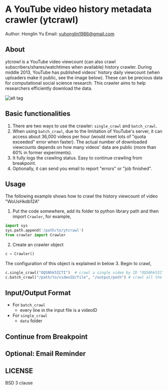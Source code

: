 A YouTube video history metadata crawler (ytcrawl)
========================================

Author: Honglin Yu
Email: yuhonglin1986@gmail.com



About
-----
*ytcrawl* is a YouTube video viewcount (can also crawl subscribers/shares/watchtimes when available) history crawler. During middle 2013, YouTube has published videos' history daily viewcount (when uploaders make it public, see the image below). These can be precious data for computational social science research. This crawler aims to help researchers efficiently download the data.

![alt tag](https://github.com/yuhonglin/YTCrawl/edit/master/img/dailyViewcount.png)

Basic functionalities
---------------------
1. There are two ways to use the crawler: ```single_crawl``` and  ```batch_crawl```.
2. When using ```batch_crawl```, due to the limitation of YouTube's server, it can access about 36,000 videos per hour (would meet lots of "quota exceeded" error when faster). The actual number of downloaded viewcounts depends on how many videos' data are public (more than 60% in former experiments). 
3. It fully logs the crawling status. Easy to continue crawling from breakpoint.
4. Optionally, it can send you email to report "errors" or "job finished".


Usage
-----
The following example shows how to crawl the history viewcount of video "WoUsHkdb12A"

1. Put the code somewhere, add its folder to python library path and then import ```Crawler```, for example,
```python
import sys
sys.path.append('/path/to/ytcrawl')
from crawler import Crawler
```
2. Create an crawler object
```python
c = Crawler()
```
The configuration of this object is explained in below
3. Begin to crawl,
```python
c.single_crawl("OQSNhk5ICTI")  # crawl a single video by ID "OQSNhk5ICTI"
c.batch_crawl("/path/to/videoID/file", "/output/path") # crawl all the videos in a file. Output the crawled data and log files input an output folder.
```

Input/Output Format
-------------------

* For ```batch_crawl```
  - every line in the input file is a videoID
* For ```single_crawl```
  - ```data``` folder

Continue from Breakpoint
------------------------


Optional: Email Reminder
------------------------

LICENSE
--------
BSD 3 clause
